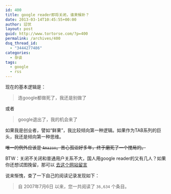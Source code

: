 ```yaml
---
id: 400
title: google reader即将关闭，谁来候补？
date: 2013-03-14T10:45:55+00:00
author: 愆伏
layout: post
guid: http://www.tortorse.com/?p=400
permalink: /archives/400
dsq_thread_id:
  - "3444277486"
categories:
  - 杂谈
tags:
  - google
  - rss
---
```

现在的基本逻辑是：

> 连google都做死了，我还是别做了

或者

> google退出了，我的机会来了

如果我是创业者，譬如“鲜果”，我比较倾向第一种逻辑。如果作为TAB系列的巨头，我还是倾向第一种思维。

~~唯一的例外应该是 `Amazon`。苦心孤诣好多年，终于磨死了一个搅局的。~~

BTW：关闭不关闭和普通用户关系不大，国人用google reader的又有几人？如果你还想试图挽留，那可以 [去这个网站留言](http://keepgooglereader.com)

说来惭愧，查了一下自己的阅读记录发现如下：

> 自 2007年7月6日 以来，您一共阅读了 `36,634` 个条目。